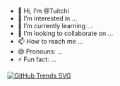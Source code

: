 - 👋 Hi, I’m @Tuitchi
- 👀 I’m interested in ...
- 🌱 I’m currently learning ...
- 💞️ I’m looking to collaborate on ...
- 📫 How to reach me ...
- 😄 Pronouns: ...
- ⚡ Fun fact: ...

<!---
Tuitchi/Tuitchi is a ✨ special ✨ repository because its `README.md` (this file) appears on your GitHub profile.
You can click the Preview link to take a look at your changes.
--->
[![GitHub Trends SVG](https://api.githubtrends.io/user/svg/Tuitchi/langs)](https://githubtrends.io)

